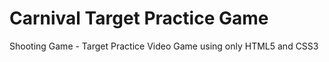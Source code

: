 # Carnival Target Practice Game
Shooting Game - Target Practice Video Game using only HTML5 and CSS3

